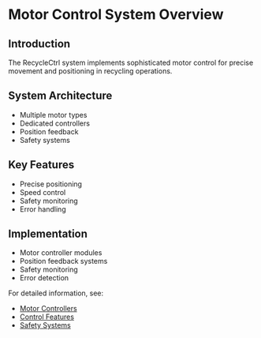 # Motor Control System Overview

## Introduction
The RecycleCtrl system implements sophisticated motor control for precise movement and positioning in recycling operations.

## System Architecture
- Multiple motor types
- Dedicated controllers
- Position feedback
- Safety systems

## Key Features
- Precise positioning
- Speed control
- Safety monitoring
- Error handling

## Implementation
- Motor controller modules
- Position feedback systems
- Safety monitoring
- Error detection

For detailed information, see:
- [Motor Controllers](controllers.md)
- [Control Features](features.md)
- [Safety Systems](safety.md)
